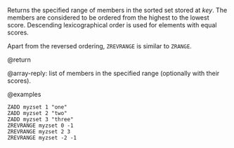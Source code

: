 Returns the specified range of members in the sorted set stored at _key_.
The members are considered to be ordered from the highest to the lowest score.
Descending lexicographical order is used for elements with equal scores.

Apart from the reversed ordering, `ZREVRANGE` is similar to `ZRANGE`.

@return

@array-reply: list of members in the specified range (optionally with their scores).

@examples

```cli
ZADD myzset 1 "one"
ZADD myzset 2 "two"
ZADD myzset 3 "three"
ZREVRANGE myzset 0 -1
ZREVRANGE myzset 2 3
ZREVRANGE myzset -2 -1
```
